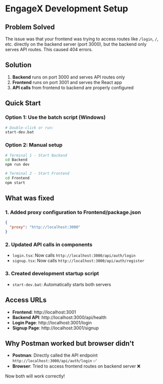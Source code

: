# EngageX Development Setup

## Problem Solved

The issue was that your frontend was trying to access routes like `/login`, `/`, etc. directly on the backend server (port 3000), but the backend only serves API routes. This caused 404 errors.

## Solution

1. **Backend** runs on port 3000 and serves API routes only
2. **Frontend** runs on port 3001 and serves the React app
3. **API calls** from frontend to backend are properly configured

## Quick Start

### Option 1: Use the batch script (Windows)

```bash
# Double-click or run:
start-dev.bat
```

### Option 2: Manual setup

```bash
# Terminal 1 - Start Backend
cd Backend
npm run dev

# Terminal 2 - Start Frontend
cd Frontend
npm start
```

## What was fixed

### 1. Added proxy configuration to Frontend/package.json

```json
{
  "proxy": "http://localhost:3000"
}
```

### 2. Updated API calls in components

- `login.tsx`: Now calls `http://localhost:3000/api/auth/login`
- `signup.tsx`: Now calls `http://localhost:3000/api/auth/register`

### 3. Created development startup script

- `start-dev.bat`: Automatically starts both servers

## Access URLs

- **Frontend**: http://localhost:3001
- **Backend API**: http://localhost:3000/api/health
- **Login Page**: http://localhost:3001/login
- **Signup Page**: http://localhost:3001/signup

## Why Postman worked but browser didn't

- **Postman**: Directly called the API endpoint `http://localhost:3000/api/auth/login` ✅
- **Browser**: Tried to access frontend routes on backend server ❌

Now both will work correctly!
